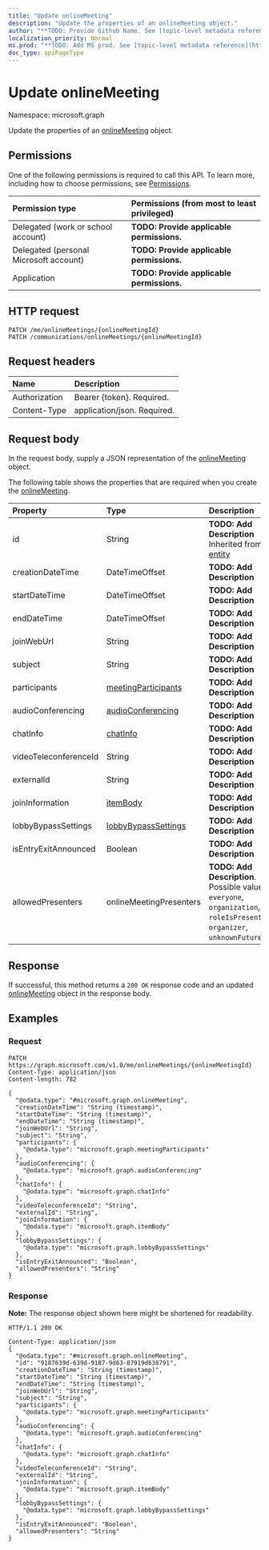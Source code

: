 ```yaml
---
title: "Update onlineMeeting"
description: "Update the properties of an onlineMeeting object."
author: "**TODO: Provide Github Name. See [topic-level metadata reference](https://msgo.azurewebsites.net/add/document/guidelines/metadata.html#topic-level-metadata)**"
localization_priority: Normal
ms.prod: "**TODO: Add MS prod. See [topic-level metadata reference](https://msgo.azurewebsites.net/add/document/guidelines/metadata.html#topic-level-metadata)**"
doc_type: apiPageType
---
```


# Update onlineMeeting
Namespace: microsoft.graph

Update the properties of an [onlineMeeting](../resources/onlinemeeting.md) object.

## Permissions
One of the following permissions is required to call this API. To learn more, including how to choose permissions, see [Permissions](/graph/permissions-reference).

|Permission type|Permissions (from most to least privileged)|
|:---|:---|
|Delegated (work or school account)|**TODO: Provide applicable permissions.**|
|Delegated (personal Microsoft account)|**TODO: Provide applicable permissions.**|
|Application|**TODO: Provide applicable permissions.**|

## HTTP request

<!-- {
  "blockType": "ignored"
}
-->
``` http
PATCH /me/onlineMeetings/{onlineMeetingId}
PATCH /communications/onlineMeetings/{onlineMeetingId}
```

## Request headers
|Name|Description|
|:---|:---|
|Authorization|Bearer {token}. Required.|
|Content-Type|application/json. Required.|

## Request body
In the request body, supply a JSON representation of the [onlineMeeting](../resources/onlinemeeting.md) object.

The following table shows the properties that are required when you create the [onlineMeeting](../resources/onlinemeeting.md).

|Property|Type|Description|
|:---|:---|:---|
|id|String|**TODO: Add Description** Inherited from [entity](../resources/entity.md)|
|creationDateTime|DateTimeOffset|**TODO: Add Description**|
|startDateTime|DateTimeOffset|**TODO: Add Description**|
|endDateTime|DateTimeOffset|**TODO: Add Description**|
|joinWebUrl|String|**TODO: Add Description**|
|subject|String|**TODO: Add Description**|
|participants|[meetingParticipants](../resources/meetingparticipants.md)|**TODO: Add Description**|
|audioConferencing|[audioConferencing](../resources/audioconferencing.md)|**TODO: Add Description**|
|chatInfo|[chatInfo](../resources/chatinfo.md)|**TODO: Add Description**|
|videoTeleconferenceId|String|**TODO: Add Description**|
|externalId|String|**TODO: Add Description**|
|joinInformation|[itemBody](../resources/itembody.md)|**TODO: Add Description**|
|lobbyBypassSettings|[lobbyBypassSettings](../resources/lobbybypasssettings.md)|**TODO: Add Description**|
|isEntryExitAnnounced|Boolean|**TODO: Add Description**|
|allowedPresenters|onlineMeetingPresenters|**TODO: Add Description**. Possible values are: `everyone`, `organization`, `roleIsPresenter`, `organizer`, `unknownFutureValue`.|



## Response

If successful, this method returns a `200 OK` response code and an updated [onlineMeeting](../resources/onlinemeeting.md) object in the response body.

## Examples

### Request
<!-- {
  "blockType": "request",
  "name": "update_onlinemeeting"
}
-->
``` http
PATCH https://graph.microsoft.com/v1.0/me/onlineMeetings/{onlineMeetingId}
Content-Type: application/json
Content-length: 782

{
  "@odata.type": "#microsoft.graph.onlineMeeting",
  "creationDateTime": "String (timestamp)",
  "startDateTime": "String (timestamp)",
  "endDateTime": "String (timestamp)",
  "joinWebUrl": "String",
  "subject": "String",
  "participants": {
    "@odata.type": "microsoft.graph.meetingParticipants"
  },
  "audioConferencing": {
    "@odata.type": "microsoft.graph.audioConferencing"
  },
  "chatInfo": {
    "@odata.type": "microsoft.graph.chatInfo"
  },
  "videoTeleconferenceId": "String",
  "externalId": "String",
  "joinInformation": {
    "@odata.type": "microsoft.graph.itemBody"
  },
  "lobbyBypassSettings": {
    "@odata.type": "microsoft.graph.lobbyBypassSettings"
  },
  "isEntryExitAnnounced": "Boolean",
  "allowedPresenters": "String"
}
```


### Response
**Note:** The response object shown here might be shortened for readability.
<!-- {
  "blockType": "response",
  "truncated": true
}
-->
``` http
HTTP/1.1 200 OK

Content-Type: application/json
{
  "@odata.type": "#microsoft.graph.onlineMeeting",
  "id": "9187639d-639d-9187-9d63-87919d638791",
  "creationDateTime": "String (timestamp)",
  "startDateTime": "String (timestamp)",
  "endDateTime": "String (timestamp)",
  "joinWebUrl": "String",
  "subject": "String",
  "participants": {
    "@odata.type": "microsoft.graph.meetingParticipants"
  },
  "audioConferencing": {
    "@odata.type": "microsoft.graph.audioConferencing"
  },
  "chatInfo": {
    "@odata.type": "microsoft.graph.chatInfo"
  },
  "videoTeleconferenceId": "String",
  "externalId": "String",
  "joinInformation": {
    "@odata.type": "microsoft.graph.itemBody"
  },
  "lobbyBypassSettings": {
    "@odata.type": "microsoft.graph.lobbyBypassSettings"
  },
  "isEntryExitAnnounced": "Boolean",
  "allowedPresenters": "String"
}
```

